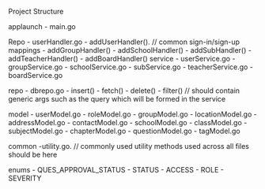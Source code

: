 Project Structure

applaunch
	- main.go

Repo
	- userHandler.go
		- addUserHandler().   // common sign-in/sign-up mappings
		- addGroupHandler()
		- addSchoolHandler()
		- addSubHandler()
		- addTeacherHandler()
		- addBoardHandler()
service
	- userService.go
	- groupService.go
	- schoolService.go
	- subService.go
	- teacherService.go
	- boardService.go

repo
	- dbrepo.go
		- insert()
        - fetch()
        - delete()
        - filter() // should contain generic args such as the query which will be formed in the service

model
	- userModel.go
	- roleModel.go
	- groupModel.go
	- locationModel.go
	- addressModel.go
	- contactModel.go
	- schoolModel.go
	- classModel.go
	- subjectModel.go
	- chapterModel.go
	- questionModel.go
	- tagModel.go

common
	-utility.go. // commonly used utility methods used across all files should be here

enums
	- QUES_APPROVAL_STATUS
	- STATUS
	- ACCESS
	- ROLE
	- SEVERITY




